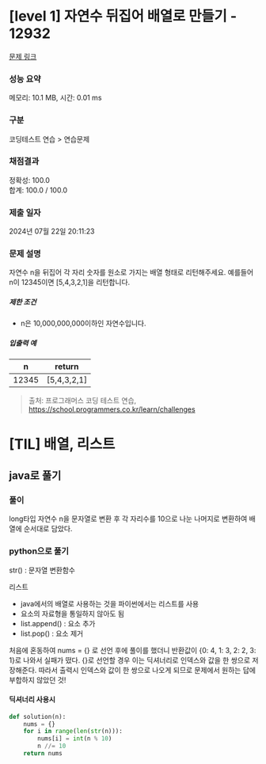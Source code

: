 # [level 1] 자연수 뒤집어 배열로 만들기 - 12932 

[문제 링크](https://school.programmers.co.kr/learn/courses/30/lessons/12932?language=python3) 

### 성능 요약

메모리: 10.1 MB, 시간: 0.01 ms

### 구분

코딩테스트 연습 > 연습문제

### 채점결과

정확성: 100.0<br/>합계: 100.0 / 100.0

### 제출 일자

2024년 07월 22일 20:11:23

### 문제 설명

<p>자연수 n을 뒤집어 각 자리 숫자를 원소로 가지는 배열 형태로 리턴해주세요. 예를들어 n이 12345이면 [5,4,3,2,1]을 리턴합니다.</p>

<h5>제한 조건</h5>

<ul>
<li>n은 10,000,000,000이하인 자연수입니다.</li>
</ul>

<h5>입출력 예</h5>
<table class="table">
        <thead><tr>
<th>n</th>
<th>return</th>
</tr>
</thead>
        <tbody><tr>
<td>12345</td>
<td>[5,4,3,2,1]</td>
</tr>
</tbody>
      </table>

> 출처: 프로그래머스 코딩 테스트 연습, https://school.programmers.co.kr/learn/challenges


# [TIL] 배열, 리스트

## java로 풀기 
### 풀이
long타입 자연수 n을 문자열로 변환 후 각 자리수를 10으로 나눈 나머지로 변환하여 배열에 순서대로 담았다.

### python으로 풀기 

str() : 문자열 변환함수 

리스트
- java에서의 배열로 사용하는 것을 파이썬에서는 리스트를 사용
- 요소의 자료형을 통일하지 않아도 됨
- list.append() : 요소 추가
- list.pop() : 요소 제거

처음에 혼동하여 nums = {} 로 선언 후에 풀이를 했더니 반환값이 {0: 4, 1: 3, 2: 2, 3: 1}로 나와서 실패가 떴다. 
{}로 선언할 경우 이는 딕셔너리로 인덱스와 값을 한 쌍으로 저장해준다. 
따라서 출력시 인덱스와 값이 한 쌍으로 나오게 되므로 문제에서 원하는 답에 부합하지 않았던 것! 

#### 딕셔너리 사용시
```python
def solution(n):
    nums = {}
    for i in range(len(str(n))):
        nums[i] = int(n % 10)
        n //= 10
    return nums
```

